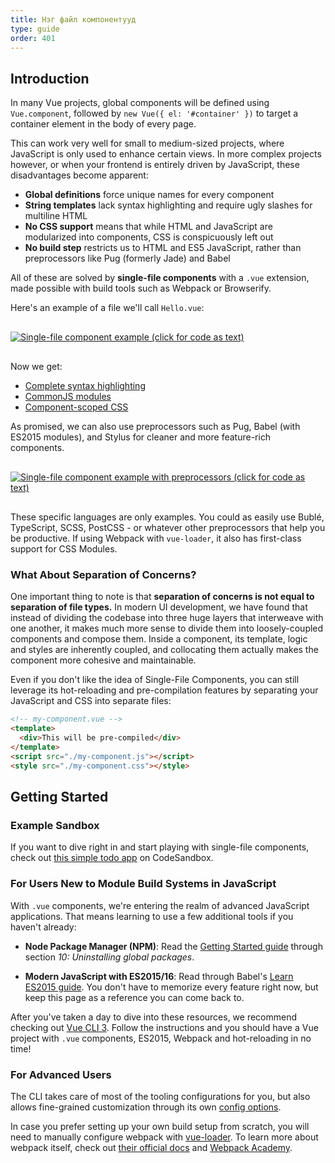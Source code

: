 ```yaml
---
title: Нэг файл компонентууд
type: guide
order: 401
---
```


## Introduction

In many Vue projects, global components will be defined using `Vue.component`, followed by `new Vue({ el: '#container' })` to target a container element in the body of every page.

This can work very well for small to medium-sized projects, where JavaScript is only used to enhance certain views. In more complex projects however, or when your frontend is entirely driven by JavaScript, these disadvantages become apparent:

- **Global definitions** force unique names for every component
- **String templates** lack syntax highlighting and require ugly slashes for multiline HTML
- **No CSS support** means that while HTML and JavaScript are modularized into components, CSS is conspicuously left out
- **No build step** restricts us to HTML and ES5 JavaScript, rather than preprocessors like Pug (formerly Jade) and Babel

All of these are solved by **single-file components** with a `.vue` extension, made possible with build tools such as Webpack or Browserify.

Here's an example of a file we'll call `Hello.vue`:

<a href="https://gist.github.com/chrisvfritz/e2b6a6110e0829d78fa4aedf7cf6b235" target="_blank" rel="noopener noreferrer"><img src="/images/vue-component.png" alt="Single-file component example (click for code as text)" style="display: block; margin: 30px auto;"></a>

Now we get:

- [Complete syntax highlighting](https://github.com/vuejs/awesome-vue#source-code-editing)
- [CommonJS modules](https://webpack.js.org/concepts/modules/#what-is-a-webpack-module)
- [Component-scoped CSS](https://vue-loader.vuejs.org/en/features/scoped-css.html)

As promised, we can also use preprocessors such as Pug, Babel (with ES2015 modules), and Stylus for cleaner and more feature-rich components.

<a href="https://gist.github.com/chrisvfritz/1c9f2daea9bc078dcb47e9a82e5f7587" target="_blank" rel="noopener noreferrer"><img src="/images/vue-component-with-preprocessors.png" alt="Single-file component example with preprocessors (click for code as text)" style="display: block; margin: 30px auto;"></a>

These specific languages are only examples. You could as easily use Bublé, TypeScript, SCSS, PostCSS - or whatever other preprocessors that help you be productive. If using Webpack with `vue-loader`, it also has first-class support for CSS Modules.

### What About Separation of Concerns?

One important thing to note is that **separation of concerns is not equal to separation of file types.** In modern UI development, we have found that instead of dividing the codebase into three huge layers that interweave with one another, it makes much more sense to divide them into loosely-coupled components and compose them. Inside a component, its template, logic and styles are inherently coupled, and collocating them actually makes the component more cohesive and maintainable.

Even if you don't like the idea of Single-File Components, you can still leverage its hot-reloading and pre-compilation features by separating your JavaScript and CSS into separate files:

``` html
<!-- my-component.vue -->
<template>
  <div>This will be pre-compiled</div>
</template>
<script src="./my-component.js"></script>
<style src="./my-component.css"></style>
```

## Getting Started

### Example Sandbox

If you want to dive right in and start playing with single-file components, check out [this simple todo app](https://codesandbox.io/s/o29j95wx9) on CodeSandbox.

### For Users New to Module Build Systems in JavaScript

With `.vue` components, we're entering the realm of advanced JavaScript applications. That means learning to use a few additional tools if you haven't already:

- **Node Package Manager (NPM)**: Read the [Getting Started guide](https://docs.npmjs.com/getting-started/what-is-npm) through section _10: Uninstalling global packages_.

- **Modern JavaScript with ES2015/16**: Read through Babel's [Learn ES2015 guide](https://babeljs.io/docs/learn-es2015/). You don't have to memorize every feature right now, but keep this page as a reference you can come back to.

After you've taken a day to dive into these resources, we recommend checking out [Vue CLI 3](https://cli.vuejs.org/). Follow the instructions and you should have a Vue project with `.vue` components, ES2015, Webpack and hot-reloading in no time!

### For Advanced Users

The CLI takes care of most of the tooling configurations for you, but also allows fine-grained customization through its own [config options](https://cli.vuejs.org/config/).

In case you prefer setting up your own build setup from scratch, you will need to manually configure webpack with [vue-loader](https://vue-loader.vuejs.org). To learn more about webpack itself, check out [their official docs](https://webpack.js.org/configuration/) and [Webpack Academy](https://webpack.academy/p/the-core-concepts).
